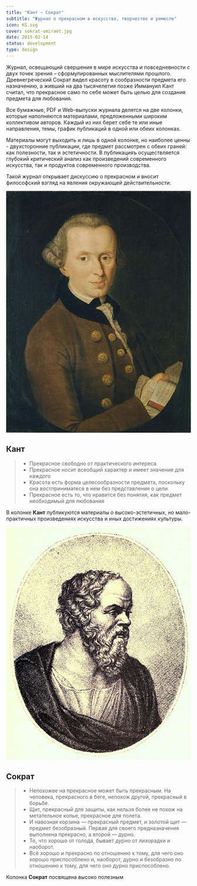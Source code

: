 ```yaml
---
title: "Кант — Сократ"
subtitle: "Журнал о прекрасном в искусстве, творчестве и ремесле"
icon: KS.svg
cover: sokrat-umiraet.jpg
date: 2015-02-14
status: development
type: design
---
```


Журнал, освещающий свершения в мире искусства и повседневности с двух точек зрения – сформулированных мыслителями прошлого. Древнегреческий Сократ видел красоту в сообразности предмета его назначению, а живший на два тысячелетия позже Иммануил Кант считал, что прекрасное само по себе может быть целью для создания предмета для любования.

Все бумажные, PDF и Web-выпуски журнала делятся на две колонки, которые наполняются материалами, предложенными широким коллективом авторов. Каждый из них берет себе те или иные направления, темы, график публикаций в одной или обеих колонках.

Материалы могут выходить и лишь в одной колонке, но наиболее ценны - двухсторонние публикации, где предмет рассмотрен с обеих граней: как полезности, так и эстетичности. В публикацияъ осуществляется глубокий критический анализ как произведений современного искусства, так и продуктов современного производства. 

Такой журнал открывает дискуссию о прекрасном и вносит философский взгляд на явления окружающей действительности. 

![](./kant.jpeg)  

## Кант

>- Прекрасное свободно от практического интереса
>- Прекрасное носит всеобщий характер и имеет значение для каждого
>- Красота есть форма целесообразности предмета, поскольку она востприниматеся в нем без представления о цели
>- Прекрасное есть то, что нравится без понятия, как предмет необходимый для любования

В колонке **Кант** публикуются материалы о высоко-эстетичных, но мало-практичных произведениях искусства и иных достижениях культуры.

![](./r_sokrat.jpg)

## Сократ

> - Непохожее на прекрасное может быть прекрасным. На человека, прекрасного в беге, непохож другой, прекрасный в борьбе.
> - Щит, прекрасный для защиты, как нельзя более не похож на метательное копье, прекрасное для полета.
> - И навозная корзина — прекрасный предмет, и золотой щит — предмет безобразный. Первая для своего предназначения выполнена прекрасно, а второй — дурно.
> - То, что хорошо от голода, бывает дурно от лихорадки и наоборот.
> - Всё хорошо и прекрасно по отношению к тому, для чего оно хорошо приспособлено и, наоборот, дурно и безобразно по отношению к тому, для чего оно дурно приспособлено.

Колонка **Сократ** посвящена высоко полезным 


